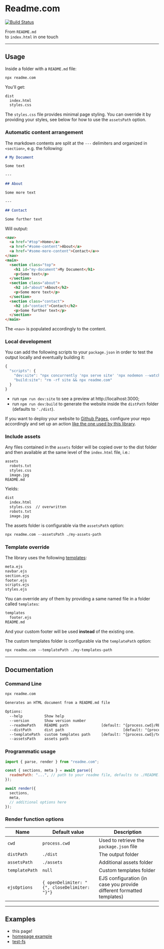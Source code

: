 # Readme.com

[![Build Status](https://github.com/moonwave99/readme.com/actions/workflows/test.yml/badge.svg?branch=main)](https://github.com/moonwave99/readme.com/actions?workflow=Test)

From `README.md`  
to `index.html` in one touch

---

## Usage

Inside a folder with a `README.md` file:

```txt
npx readme.com
```

You'll get:

```txt
dist
  index.html
  styles.css
```

The `styles.css` file provides minimal page styling. You can override it by providing your styles, see below for how to use the `assetsPath` option.

### Automatic content arrangement

The markdown contents are split at the `---` delimiters and organized in `<section>`, e.g. the following:

```md
# My Document

Some text

---

## About

Some more text

---

## Contact

Some further text
```

Will output:

```html
<nav>
  <a href="#top">Home</a>
  <a href="#some-content">About</a>
  <a href="#some-more-content">Contact</a>>
</nav>
<main>
  <section class="top">
    <h1 id="my-document">My Document</h1>
    <p>Some text</p>
  </section>
  <section class="about">
    <h2 id="about">About</h2>
    <p>Some more text</p>
  </section>
  <section class="contact">
    <h2 id="contact">Contact</h2>
    <p>Some further text</p>
  </section>
</main>
```

The `<nav>` is populated accordingly to the content.

### Local development

You can add the following scripts to your `package.json` in order to test the output locally and eventually building it:

```js
{
  "scripts": {
    "dev:site": "npx concurrently 'npx serve site' 'npx nodemon --watch readme.md --exec npm run build:site'",
    "build:site": "rm -rf site && npx readme.com"
  }
}
```

- run `npm run dev:site` to see a preview at http://localhost:3000;
- run `npm run dev:build` to generate the website inside the `distPath` folder (defaults to `'./dist`).

If you want to deploy your website to [Github Pages](https://docs.github.com/en/pages), configure your repo accordingly and set up an action [like the one used by this library](./.github/workflows/github-pages.yml).

### Include assets

Any files contained in the `assets` folder will be copied over to the dist folder and then available at the same level of the `index.html` file, i.e.:

```txt
assets
  robots.txt
  styles.css
  image.jpg
README.md
```

Yields:

```txt
dist
  index.html
  styles.css  // overwritten
  robots.txt
  image.jpg
```

The assets folder is configurable via the `assetsPath` option:

```txt
npx readme.com --assetsPath ./my-assets-path
```

### Template override

The library uses the following [templates](./src/templates):

```txt
meta.ejs
navbar.ejs
section.ejs
footer.ejs
scripts.ejs
styles.ejs
```

You can override any of them by providing a same named file in a folder called `templates`:

```txt
templates
  footer.ejs
README.md
```

And your custom footer will be used **instead** of the existing one.

The custom templates folder is configurable via the `templatePath` option:

```txt
npx readme.com --templatePath ./my-templates-path
```

---

## Documentation

### Command Line

```txt
npx readme.com

Generates an HTML document from a README.md file

Options:
  --help          Show help                                            [boolean]
  --version       Show version number                                  [boolean]
  --readmePath    README path               [default: "{process.cwd}/README.md"]
  --distPath      dist path                           [default: "{process.cwd}"]
  --templatePath  custom templates path     [default: "{process.cwd}/templates"]
  --assetsPath    assets path
```

### Programmatic usage

```js
import { parse, render } from "readme.com";

const { sections, meta } = await parse({
  readmePath: "...", // path to your readme file, defaults to ./README.md
});

await render({
  sections,
  meta,
  // additional options here
});
```

### Render function options

| Name           | Default value                                | Description                                                           |
| -------------- | -------------------------------------------- | --------------------------------------------------------------------- |
| `cwd`          | `process.cwd`                                | Used to retrieve the `package.json` file                              |
| `distPath`     | `./dist`                                     | The output folder                                                     |
| `assetsPath`   | `./assets`                                   | Additional assets folder                                              |
| `templatePath` | `null`                                       | Custom templates folder                                               |
| `ejsOptions`   | `{ openDelimiter: "{", closeDelimiter: "}"}` | EJS configuration (in case you provide different formatted templates) |

---

## Examples

- this page!
- [homepage example](https://moonwave99.github.io/readme.com.example/)
- [test-fs](https://moonwave99.github.io/test-fs/)
